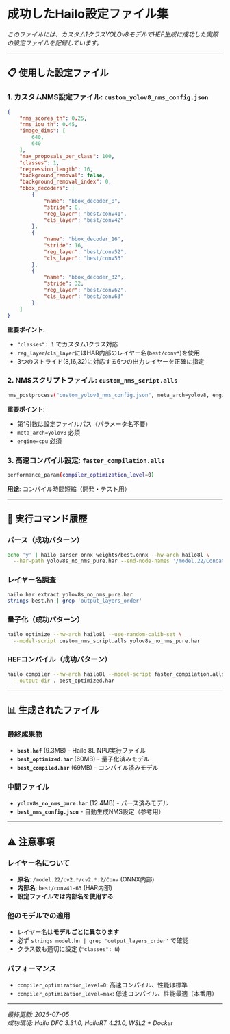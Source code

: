 # 成功したHailo設定ファイル集

*このファイルには、カスタム1クラスYOLOv8モデルでHEF生成に成功した実際の設定ファイルを記録しています。*

---

## 📋 使用した設定ファイル

### 1. カスタムNMS設定ファイル: `custom_yolov8_nms_config.json`

```json
{
    "nms_scores_th": 0.25,
    "nms_iou_th": 0.45,
    "image_dims": [
        640,
        640
    ],
    "max_proposals_per_class": 100,
    "classes": 1,
    "regression_length": 16,
    "background_removal": false,
    "background_removal_index": 0,
    "bbox_decoders": [
        {
            "name": "bbox_decoder_8",
            "stride": 8,
            "reg_layer": "best/conv41",
            "cls_layer": "best/conv42"
        },
        {
            "name": "bbox_decoder_16",
            "stride": 16,
            "reg_layer": "best/conv52",
            "cls_layer": "best/conv53"
        },
        {
            "name": "bbox_decoder_32",
            "stride": 32,
            "reg_layer": "best/conv62",
            "cls_layer": "best/conv63"
        }
    ]
}
```

**重要ポイント**:
- `"classes": 1` でカスタム1クラス対応
- `reg_layer`/`cls_layer`にはHAR内部のレイヤー名(`best/conv*`)を使用
- 3つのストライド(8,16,32)に対応する6つの出力レイヤーを正確に指定

### 2. NMSスクリプトファイル: `custom_nms_script.alls`

```bash
nms_postprocess("custom_yolov8_nms_config.json", meta_arch=yolov8, engine=cpu)
```

**重要ポイント**:
- 第1引数は設定ファイルパス（パラメータ名不要）
- `meta_arch=yolov8` 必須
- `engine=cpu` 必須

### 3. 高速コンパイル設定: `faster_compilation.alls`

```bash
performance_param(compiler_optimization_level=0)
```

**用途**: コンパイル時間短縮（開発・テスト用）

---

## 🔧 実行コマンド履歴

### パース（成功パターン）
```bash
echo 'y' | hailo parser onnx weights/best.onnx --hw-arch hailo8l \
  --har-path yolov8s_no_nms_pure.har --end-node-names '/model.22/Concat_3'
```

### レイヤー名調査
```bash
hailo har extract yolov8s_no_nms_pure.har
strings best.hn | grep 'output_layers_order'
```

### 量子化（成功パターン）
```bash
hailo optimize --hw-arch hailo8l --use-random-calib-set \
  --model-script custom_nms_script.alls yolov8s_no_nms_pure.har
```

### HEFコンパイル（成功パターン）
```bash
hailo compiler --hw-arch hailo8l --model-script faster_compilation.alls \
  --output-dir . best_optimized.har
```

---

## 📊 生成されたファイル

### 最終成果物
- **`best.hef`** (9.3MB) - Hailo 8L NPU実行ファイル
- **`best_optimized.har`** (60MB) - 量子化済みモデル  
- **`best_compiled.har`** (69MB) - コンパイル済みモデル

### 中間ファイル
- **`yolov8s_no_nms_pure.har`** (12.4MB) - パース済みモデル
- **`best_nms_config.json`** - 自動生成NMS設定（参考用）

---

## ⚠️ 注意事項

### レイヤー名について
- **原名**: `/model.22/cv2.*/cv2.*.2/Conv` (ONNX内部)
- **内部名**: `best/conv41-63` (HAR内部)
- **設定ファイルでは内部名を使用する**

### 他のモデルでの適用
- レイヤー名は**モデルごとに異なります**
- 必ず `strings model.hn | grep 'output_layers_order'` で確認
- クラス数も適切に設定 (`"classes": N`)

### パフォーマンス
- `compiler_optimization_level=0`: 高速コンパイル、性能は標準
- `compiler_optimization_level=max`: 低速コンパイル、性能最適（本番用）

---

*最終更新: 2025-07-05*  
*成功環境: Hailo DFC 3.31.0, HailoRT 4.21.0, WSL2 + Docker*